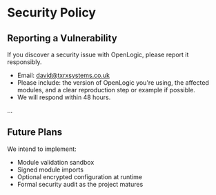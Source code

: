 # Security Policy

## Reporting a Vulnerability

If you discover a security issue with OpenLogic, please report it responsibly.

- Email: david@txrxsystems.co.uk
- Please include: the version of OpenLogic you're using, the affected modules, and a clear reproduction step or example if possible.
- We will respond within 48 hours.

...

## Future Plans

We intend to implement:

- Module validation sandbox
- Signed module imports
- Optional encrypted configuration at runtime
- Formal security audit as the project matures
